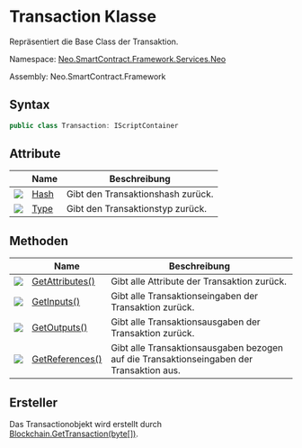 # Transaction Klasse

Repräsentiert die Base Class der Transaktion.

Namespace: [Neo.SmartContract.Framework.Services.Neo](../neo.md)

Assembly: Neo.SmartContract.Framework

## Syntax

```c#
public class Transaction: IScriptContainer
```

## Attribute

| | Name | Beschreibung |
| ---------------------------------------- | --------------------------- | ------------ |
| ![](https://i-msdn.sec.s-msft.com/dynimg/IC74937.jpeg) | [Hash](Transaction/Hash.md) | Gibt den Transaktionshash zurück. |
| ![](https://i-msdn.sec.s-msft.com/dynimg/IC74937.jpeg) | [Type](Transaction/Type.md) | Gibt den Transaktionstyp zurück. |

## Methoden

| | Name | Beschreibung |
| ---------------------------------------- | ---------------------------------------- | ---------------------------------------- |
| ![](https://i-msdn.sec.s-msft.com/dynimg/IC91302.jpeg) | [GetAttributes()](Transaction/GetAttributes.md) | Gibt alle Attribute der Transaktion zurück. |
| ![](https://i-msdn.sec.s-msft.com/dynimg/IC91302.jpeg) | [GetInputs()](Transaction/GetInputs.md)  | Gibt alle Transaktionseingaben der Transaktion zurück. |
| ![](https://i-msdn.sec.s-msft.com/dynimg/IC91302.jpeg) | [GetOutputs()](Transaction/GetOutputs.md) | Gibt alle Transaktionsausgaben der Transaktion zurück. |
| ![](https://i-msdn.sec.s-msft.com/dynimg/IC91302.jpeg) | [GetReferences()](Transaction/GetReferences.md) | Gibt alle Transaktionsausgaben bezogen auf die Transaktionseingaben der Transaktion aus. |

## Ersteller

Das Transactionobjekt wird erstellt durch [Blockchain.GetTransaction(byte[])](Blockchain/GetTransaction.md).
